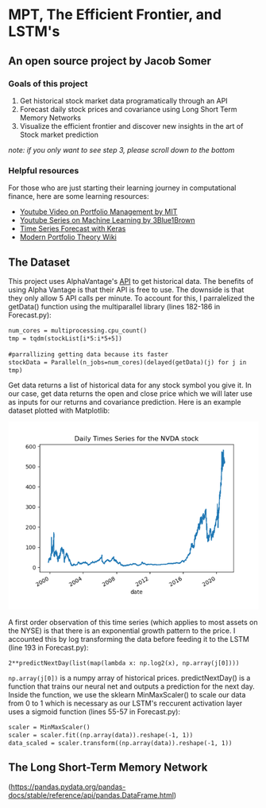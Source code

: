 # MPT, The Efficient Frontier, and LSTM's
## An open source project by Jacob Somer
### Goals of this project
1. Get historical stock market data programatically through an API
2. Forecast daily stock prices and covariance using Long Short Term Memory Networks
3. Visualize the efficient frontier and discover new insights in the art of Stock market prediction

*note: if you only want to see step 3, please scroll down to the bottom*

### Helpful resources
For those who are just starting their learning journey in computational finance, here are some learning resources:

* [Youtube Video on Portfolio Management by MIT](https://www.youtube.com/watch?v=8TJQhQ2GZ0Y) 
* [Youtube Series on Machine Learning by 3Blue1Brown](https://www.youtube.com/playlist?list=PLZHQObOWTQDNU6R1_67000Dx_ZCJB-3pi) 
* [Time Series Forecast with Keras](https://keras.io/examples/timeseries/timeseries_weather_forecasting/) 
* [Modern Portfolio Theory Wiki](https://en.wikipedia.org/wiki/Modern_portfolio_theory) 


## The Dataset

This project uses AlphaVantage's [API](https://www.alphavantage.co/documentation/) to get historical data. The benefits of using Alpha Vantage is that their API is free to use. The downside is that they only allow 5 API calls per minute. To account for this, I parralelized the getData() function using the multiparallel library (lines 182-186 in Forecast.py):
```
num_cores = multiprocessing.cpu_count()
tmp = tqdm(stockList[i*5:i*5+5])

#parrallizing getting data because its faster
stockData = Parallel(n_jobs=num_cores)(delayed(getData)(j) for j in tmp)
``` 
Get data returns a list of historical data for any stock symbol you give it. In our case, get data returns the open and close price which we will later use as inputs for our returns and covariance prediction. Here is an example dataset plotted with Matplotlib:

![](NVDA_Daily.png)

A first order observation of this time series (which applies to most assets on the NYSE) is that there is an exponential growth pattern to the price. I accounted this by log transforming the data before feeding it to the LSTM (line 193 in Forecast.py):
```
2**predictNextDay(list(map(lambda x: np.log2(x), np.array(j[0])))
```

`np.array(j[0])` is a numpy array of historical prices. predictNextDay() is a function that trains our neural net and outputs a prediction for the next day. Inside the function, we use the sklearn MinMaxScaler() to scale our data from 0 to 1 which is necessary as our LSTM's reccurent activation layer uses a sigmoid function (lines 55-57 in Forecast.py):
```
scaler = MinMaxScaler()
scaler = scaler.fit((np.array(data)).reshape(-1, 1))
data_scaled = scaler.transform((np.array(data)).reshape(-1, 1))
```

## The Long Short-Term Memory Network
(https://pandas.pydata.org/pandas-docs/stable/reference/api/pandas.DataFrame.html) 

